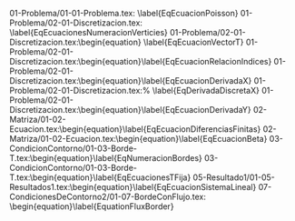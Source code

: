 01-Problema/01-01-Problema.tex:    \label{EqEcuacionPoisson}
01-Problema/02-01-Discretizacion.tex:  \label{EqEcuacionesNumeracionVerticies}
01-Problema/02-01-Discretizacion.tex:\begin{equation} \label{EqEcuacionVectorT}
01-Problema/02-01-Discretizacion.tex:\begin{equation}\label{EqEcuacionRelacionIndices}
01-Problema/02-01-Discretizacion.tex:\begin{equation}\label{EqEcuacionDerivadaX}
01-Problema/02-01-Discretizacion.tex:%  \label{EqDerivadaDiscretaX}
01-Problema/02-01-Discretizacion.tex:\begin{equation}\label{EqEcuacionDerivadaY}
02-Matriza/01-02-Ecuacion.tex:\begin{equation}\label{EqEcuacionDiferenciasFinitas}
02-Matriza/01-02-Ecuacion.tex:\begin{equation}\label{EqEcuacionBeta}
03-CondicionContorno/01-03-Borde-T.tex:\begin{equation}\label{EqNumeracionBordes}
03-CondicionContorno/01-03-Borde-T.tex:\begin{equation}\label{EqEcuacionesTFija}
05-Resultado1/01-05-Resultados1.tex:\begin{equation}\label{EqEcuacionSistemaLineal}
07-CondicionesDeContorno2/01-07-BordeConFlujo.tex:    \begin{equation}\label{EquationFluxBorder}
